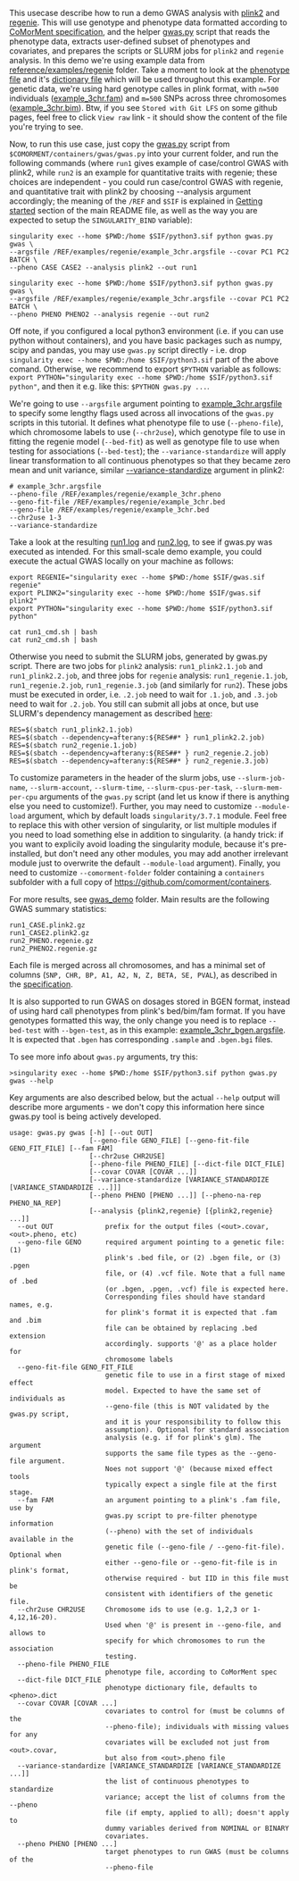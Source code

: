 This usecase describe how to run a demo GWAS analysis with [plink2](https://www.cog-genomics.org/plink/2.0/) and [regenie](https://rgcgithub.github.io/regenie/).
This will use genotype and phenotype data formatted according to [CoMorMent specification](../gwas/pheno_geno_specification.md),
and the helper [gwas.py](../gwas/gwas.py) script that reads the phenotype data,
extracts user-defined subset of phenotypes and covariates,
and prepares the scripts or SLURM jobs for ``plink2`` and ``regenie`` analysis.
In this demo we're using example data from [reference/examples/regenie](../reference/examples/regenie) folder.
Take a moment to look at the [phenotype file](../reference/examples/regenie/example_3chr.pheno) and it's [dictionary file](../reference/examples/regenie/example_3chr.pheno.dict) which will be used throughout this example.
For genetic data, we're using hard genotype calles in plink format, with ``n=500`` individuals ([example_3chr.fam](../reference/examples/regenie/example_3chr.fam)) and ``m=500`` SNPs across three chromosomes ([example_3chr.bim](../reference/examples/regenie/example_3chr.bim)). Btw, if you see ``Stored with Git LFS`` on some github pages, feel free to click ``View raw`` link - it should show the content of the file you're trying to see.

Now, to run this use case, just copy the [gwas.py](../gwas/gwas.py) script from ``$COMORMENT/containers/gwas/gwas.py`` into your current folder, and run the following commands (where ``run1`` gives example of case/control GWAS with plink2, while ``run2`` is an example for quantitative traits with regenie; these choices are independent - you could run case/control GWAS with regenie, and quantitative trait with plink2 by choosing --analysis argument accordingly; the meaning of the ``/REF`` and ``$SIF`` is explained in [Getting started](../README.md#getting-started) section of the main README file, as well as the way you are expected to setup the ``SINGULARITY_BIND`` variable):
```
singularity exec --home $PWD:/home $SIF/python3.sif python gwas.py gwas \
--argsfile /REF/examples/regenie/example_3chr.argsfile --covar PC1 PC2 BATCH \
--pheno CASE CASE2 --analysis plink2 --out run1

singularity exec --home $PWD:/home $SIF/python3.sif python gwas.py gwas \
--argsfile /REF/examples/regenie/example_3chr.argsfile --covar PC1 PC2 BATCH \
--pheno PHENO PHENO2 --analysis regenie --out run2
```
Off note, if you configured a local python3 environment (i.e. if you can use python without containers), and you have basic packages such as numpy, scipy and pandas, you may use ``gwas.py`` script directly - i.e. drop ``singularity exec --home $PWD:/home $SIF/python3.sif`` part of the above comand. Otherwise, we recommend to export ``$PYTHON`` variable as follows: ``export PYTHON="singularity exec --home $PWD:/home $SIF/python3.sif python"``, and then it e.g. like this: ``$PYTHON gwas.py ...``.

We're going to use ``--argsfile`` argument pointing to [example_3chr.argsfile](../reference/examples/regenie/example_3chr.argsfile) to specify some lengthy flags used across all invocations of the ``gwas.py`` scripts in this tutorial. It defines what phenotype file to use (``--pheno-file``), which chromosome labels to use (``--chr2use``), which genotype file to use in fitting the regenie model (``--bed-fit``) as well as genotype file to use when testing for associations (``--bed-test``); the ``--variance-standardize`` will apply linear transformation to all continuous phenotypes so that they became zero mean and unit variance, similar [--variance-standardize](https://www.cog-genomics.org/plink/2.0/data#variance_standardize) argument in plink2:
```
# example_3chr.argsfile
--pheno-file /REF/examples/regenie/example_3chr.pheno
--geno-fit-file /REF/examples/regenie/example_3chr.bed
--geno-file /REF/examples/regenie/example_3chr.bed
--chr2use 1-3
--variance-standardize
```

Take a look at the resulting [run1.log](gwas_demo/run1.log) and [run2.log](gwas_demo/run2.log), to see if gwas.py was executed as intended.
For this small-scale demo example, you could execute the actual GWAS locally on your machine as follows:

```
export REGENIE="singularity exec --home $PWD:/home $SIF/gwas.sif regenie"
export PLINK2="singularity exec --home $PWD:/home $SIF/gwas.sif plink2"
export PYTHON="singularity exec --home $PWD:/home $SIF/python3.sif python"

cat run1_cmd.sh | bash
cat run2_cmd.sh | bash
```

Otherwise you need to submit the SLURM jobs, generated by gwas.py script. There are two jobs for ``plink2`` analysis: ``run1_plink2.1.job`` and ``run1_plink2.2.job``, and three jobs for ``regenie`` analysis: ``run1_regenie.1.job``, ``run1_regenie.2.job``, ``run1_regenie.3.job`` (and similarly for ``run2``). These jobs must be executed in order, i.e. ``.2.job`` need to wait for ``.1.job``, and ``.3.job`` need to wait for ``.2.job``. You still can submit all jobs at once, but use SLURM's dependency management as described [here](https://stackoverflow.com/questions/19960332/use-slurm-job-id):
```
RES=$(sbatch run1_plink2.1.job)
RES=$(sbatch --dependency=afterany:${RES##* } run1_plink2.2.job)
RES=$(sbatch run2_regenie.1.job)
RES=$(sbatch --dependency=afterany:${RES##* } run2_regenie.2.job)
RES=$(sbatch --dependency=afterany:${RES##* } run2_regenie.3.job)
```

To customize parameters in the header of the slurm jobs, use ``--slurm-job-name``, ``--slurm-account``, ``--slurm-time``, ``--slurm-cpus-per-task``, ``--slurm-mem-per-cpu`` arguments of the ``gwas.py`` script (and let us know if there is anything else you need to customize!).
Further, you may need to customize ``--module-load`` argument, which by default loads ``singularity/3.7.1`` module.
Feel free to replace this with other version of singularity, or list multiple modules if you need to load something else in addition to singularity.
(a handy trick: if you want to explicily avoid loading the singularity module, because it's pre-installed, but don't need any other modules, you may add another irrelevant module just to overwrite the default ``--module-load`` argument).
Finally, you need to customize ``--comorment-folder`` folder containing a ``containers`` subfolder with a full copy of https://github.com/comorment/containers.

For more results, see [gwas_demo](gwas_demo) folder. Main results are the following GWAS summary statistics:
```
run1_CASE.plink2.gz
run1_CASE2.plink2.gz
run2_PHENO.regenie.gz
run2_PHENO2.regenie.gz
```
Each file is merged across all chromosomes, and has a minimal set of columns (``SNP, CHR, BP, A1, A2, N, Z, BETA, SE, PVAL``), as described in the [specification](../gwas/sumstats_specification.md).

It is also supported to run GWAS on dosages stored in BGEN format, instead of using hard call phenotypes from plink's bed/bim/fam format.
If you have genotypes formatted this way, the only change you need is to replace ``--bed-test`` with ``--bgen-test``,
as in this example: [example_3chr_bgen.argsfile](../reference/examples/regenie/example_3chr_bgen.argsfile).
It is expected that ``.bgen`` has corresponding ``.sample`` and ``.bgen.bgi`` files.

To see more info about ``gwas.py`` arguments, try this:
```
>singularity exec --home $PWD:/home $SIF/python3.sif python gwas.py gwas --help
```
Key arguments are also described below, 
but the actual ``--help`` output will describe more arguments - we don't copy this information here since gwas.py tool is being actively developed.
```
usage: gwas.py gwas [-h] [--out OUT] 
                    [--geno-file GENO_FILE] [--geno-fit-file GENO_FIT_FILE] [--fam FAM]
                    [--chr2use CHR2USE]                    
                    [--pheno-file PHENO_FILE] [--dict-file DICT_FILE]
                    [--covar COVAR [COVAR ...]]
                    [--variance-standardize [VARIANCE_STANDARDIZE [VARIANCE_STANDARDIZE ...]]]
                    [--pheno PHENO [PHENO ...]] [--pheno-na-rep PHENO_NA_REP]
                    [--analysis {plink2,regenie} [{plink2,regenie} ...]]
  --out OUT             prefix for the output files (<out>.covar, <out>.pheno, etc)
  --geno-file GENO      required argument pointing to a genetic file: (1)
                        plink's .bed file, or (2) .bgen file, or (3) .pgen
                        file, or (4) .vcf file. Note that a full name of .bed
                        (or .bgen, .pgen, .vcf) file is expected here.
                        Corresponding files should have standard names, e.g.
                        for plink's format it is expected that .fam and .bim
                        file can be obtained by replacing .bed extension
                        accordingly. supports '@' as a place holder for
                        chromosome labels
  --geno-fit-file GENO_FIT_FILE
                        genetic file to use in a first stage of mixed effect
                        model. Expected to have the same set of individuals as
                        --geno-file (this is NOT validated by the gwas.py script,
                        and it is your responsibility to follow this
                        assumption). Optional for standard association
                        analysis (e.g. if for plink's glm). The argument
                        supports the same file types as the --geno-file argument.
                        Noes not support '@' (because mixed effect tools
                        typically expect a single file at the first stage.
  --fam FAM             an argument pointing to a plink's .fam file, use by
                        gwas.py script to pre-filter phenotype information
                        (--pheno) with the set of individuals available in the
                        genetic file (--geno-file / --geno-fit-file). Optional when
                        either --geno-file or --geno-fit-file is in plink's format,
                        otherwise required - but IID in this file must be
                        consistent with identifiers of the genetic file.
  --chr2use CHR2USE     Chromosome ids to use (e.g. 1,2,3 or 1-4,12,16-20).
                        Used when '@' is present in --geno-file, and allows to
                        specify for which chromosomes to run the association
                        testing.
  --pheno-file PHENO_FILE
                        phenotype file, according to CoMorMent spec
  --dict-file DICT_FILE
                        phenotype dictionary file, defaults to <pheno>.dict
  --covar COVAR [COVAR ...]
                        covariates to control for (must be columns of the
                        --pheno-file); individuals with missing values for any
                        covariates will be excluded not just from <out>.covar,
                        but also from <out>.pheno file
  --variance-standardize [VARIANCE_STANDARDIZE [VARIANCE_STANDARDIZE ...]]
                        the list of continuous phenotypes to standardize
                        variance; accept the list of columns from the --pheno
                        file (if empty, applied to all); doesn't apply to
                        dummy variables derived from NOMINAL or BINARY
                        covariates.
  --pheno PHENO [PHENO ...]
                        target phenotypes to run GWAS (must be columns of the
                        --pheno-file
```

